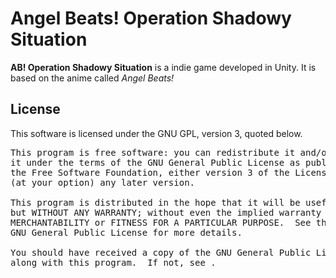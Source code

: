 ﻿# Angel Beats! Operation Shadowy Situation
**AB! Operation Shadowy Situation** is a indie game developed in Unity. It is based on the anime called *Angel Beats!*

## License
This software is licensed under the GNU GPL, version 3, quoted below.
<pre>
This program is free software: you can redistribute it and/or modify
it under the terms of the GNU General Public License as published by
the Free Software Foundation, either version 3 of the License, or
(at your option) any later version.

This program is distributed in the hope that it will be useful,
but WITHOUT ANY WARRANTY; without even the implied warranty of
MERCHANTABILITY or FITNESS FOR A PARTICULAR PURPOSE.  See the
GNU General Public License for more details.

You should have received a copy of the GNU General Public License
along with this program.  If not, see <http://www.gnu.org/licenses/>.
</pre>